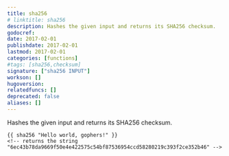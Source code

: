 ```yaml
---
title: sha256
# linktitle: sha256
description: Hashes the given input and returns its SHA256 checksum.
godocref:
date: 2017-02-01
publishdate: 2017-02-01
lastmod: 2017-02-01
categories: [functions]
#tags: [sha256,checksum]
signature: ["sha256 INPUT"]
workson: []
hugoversion:
relatedfuncs: []
deprecated: false
aliases: []
---
```


Hashes the given input and returns its SHA256 checksum.

```
{{ sha256 "Hello world, gophers!" }}
<!-- returns the string "6ec43b78da9669f50e4e422575c54bf87536954ccd58280219c393f2ce352b46" -->
```
